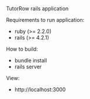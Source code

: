 TutorRow rails application

Requirements to run application:

- ruby (>= 2.2.0)
- rails (>= 4.2.1)

How to build:

- bundle install
- rails server

View:

- http://localhost:3000